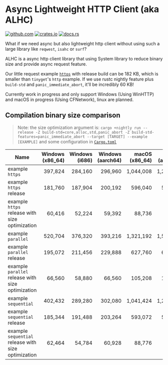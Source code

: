 # Async Lightweight HTTP Client (aka ALHC)

[<img alt="github.com" src="https://img.shields.io/github/stars/Steve-xmh/alhc.svg?label=Github&logo=github">](https://github.com/Steve-xmh/alhc)
[<img alt="crates.io" src="https://img.shields.io/crates/v/alhc.svg?logo=rust">](https://crates.io/crates/alhc)
[<img alt="docs.rs" src="https://img.shields.io/badge/docs.rs-alhc?logo=docs.rs">](https://docs.rs/alhc)

What if we need async but also lightweight http client without using such a large library like `reqwest`, `isahc` or `surf`?

ALHC is a async http client library that using System library to reduce binary size and provide async request feature.

Our little request example [`https`](./examples/https.rs) with release build can be 182 KB, which is smaller than `tinyget`'s `http` example. If we use rustc nightly feature plus `build-std` and `panic_immediate_abort`, it'll be incredibly 60 KB!

Currently work in progress and only support Windows (Using WinHTTP) and macOS in progress (Using CFNetwork), linux are planned.

## Compilation binary size comparison

> Note: the size optimization argument is: `cargo +nightly run --release -Z build-std=core,alloc,std,panic_abort -Z build-std-features=panic_immediate_abort --target [TARGET] --example [EXAMPLE]` and some configuration in [`Cargo.toml`](./Cargo.toml)

| Name                                                | Windows (x86_64) | Windows (i686) | Windows (aarch64) | macOS (x86_64) | macOS (aarch64) | Linux (x86_64) |
| --------------------------------------------------- | ---------------: | -------------: | ----------------: | -------------: | --------------: | -------------: |
| example `https`                                     |          397,824 |        284,160 |           296,960 |      1,044,008 |       1,250,051 |            WIP |
| example `https` release                             |          181,760 |        187,904 |           200,192 |        596,040 |         570,515 |              / |
| example `https` release with size optimization      |           60,416 |         52,224 |            59,392 |         88,736 |          89,048 |              / |
| example `parallel`                                  |          520,704 |        376,320 |           393,216 |      1,321,192 |       1,573,398 |              / |
| example `parallel` release                          |          195,072 |        211,456 |           229,888 |        627,760 |         619,702 |              / |
| example `parallel` release with size optimization   |           66,560 |         58,880 |            66,560 |        105,208 |         105,784 |              / |
| example `sequential`                                |          402,432 |        289,280 |           302,080 |      1,041,424 |       1,244,408 |              / |
| example `sequential` release                        |          185,344 |        191,488 |           203,264 |        593,072 |         566,888 |              / |
| example `sequential` release with size optimization |           62,464 |         54,784 |            60,928 |         88,776 |          89,224 |              / |
